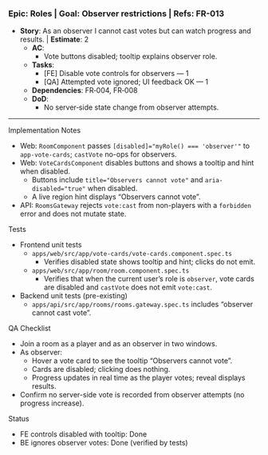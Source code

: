 ### Epic: Roles | **Goal**: Observer restrictions | **Refs**: FR-013
- **Story**: As an observer I cannot cast votes but can watch progress and results. | **Estimate**: 2
  - **AC**:
    - Vote buttons disabled; tooltip explains observer role.
  - **Tasks**:
    - [FE] Disable vote controls for observers — 1
    - [QA] Attempted vote ignored; UI feedback OK — 1
  - **Dependencies**: FR‑004, FR‑008
  - **DoD**:
    - No server‑side state change from observer attempts.

---

Implementation Notes
- Web: `RoomComponent` passes `[disabled]="myRole() === 'observer'"` to `app-vote-cards`; `castVote` no-ops for observers.
- Web: `VoteCardsComponent` disables buttons and shows a tooltip and hint when disabled.
  - Buttons include `title="Observers cannot vote"` and `aria-disabled="true"` when disabled.
  - A live region hint displays “Observers cannot vote”.
- API: `RoomsGateway` rejects `vote:cast` from non-players with a `forbidden` error and does not mutate state.

Tests
- Frontend unit tests
  - `apps/web/src/app/vote-cards/vote-cards.component.spec.ts`
    - Verifies disabled state shows tooltip and hint; clicks do not emit.
  - `apps/web/src/app/room/room.component.spec.ts`
    - Verifies that when the current user’s role is `observer`, vote cards are disabled and `castVote` does not emit `vote:cast`.
- Backend unit tests (pre-existing)
  - `apps/api/src/app/rooms/rooms.gateway.spec.ts` includes “observer cannot cast vote”.

QA Checklist
- Join a room as a player and as an observer in two windows.
- As observer:
  - Hover a vote card to see the tooltip “Observers cannot vote”.
  - Cards are disabled; clicking does nothing.
  - Progress updates in real time as the player votes; reveal displays results.
- Confirm no server-side vote is recorded from observer attempts (no progress increase).

Status
- FE controls disabled with tooltip: Done
- BE ignores observer votes: Done (verified by tests)
